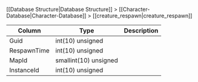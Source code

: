 [[Database Structure|Database Structure]] > [[Character-Database|Character-Database]] > [[creature_respawn|creature_respawn]]

Column | Type | Description
--- | --- | ---
Guid | int(10) unsigned | 
RespawnTime | int(10) unsigned | 
MapId | smallint(10) unsigned | 
InstanceId | int(10) unsigned | 
